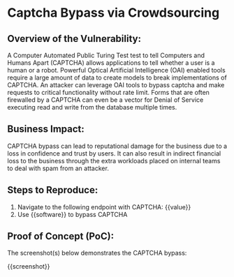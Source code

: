 # Captcha Bypass via Crowdsourcing

## Overview of the Vulnerability:

A Computer Automated Public Turing Test test to tell Computers and Humans Apart (CAPTCHA) allows applications to tell whether a user is a human or a robot. Powerful Optical Artificial Intelligence (OAI) enabled tools require a large amount of data to create models to break implementations of CAPTCHA. An attacker can leverage OAI tools to bypass captcha and make requests to critical functionality without rate limit. Forms that are often firewalled by a CAPTCHA can even be a vector for Denial of Service executing read and write from the database multiple times.

## Business Impact:

CAPTCHA bypass can lead to reputational damage for the business due to a loss in confidence and trust by users. It can also result in indirect financial loss to the business through the extra workloads placed on internal teams to deal with spam from an attacker.

## Steps to Reproduce:

1. Navigate to the following endpoint with CAPTCHA: {{value}}
1. Use {{software}} to bypass CAPTCHA

## Proof of Concept (PoC):

The screenshot(s) below demonstrates the CAPTCHA bypass:

{{screenshot}}
